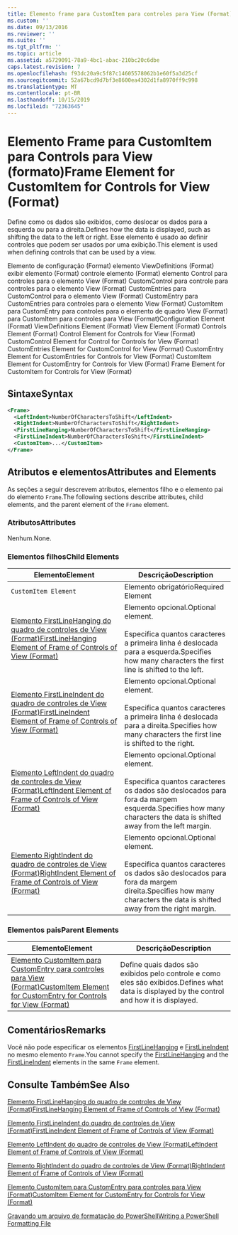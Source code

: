```yaml
---
title: Elemento frame para CustomItem para controles para View (Format) | Microsoft Docs
ms.custom: ''
ms.date: 09/13/2016
ms.reviewer: ''
ms.suite: ''
ms.tgt_pltfrm: ''
ms.topic: article
ms.assetid: a5729091-78a9-4bc1-abac-210bc20c6dbe
caps.latest.revision: 7
ms.openlocfilehash: f93dc20a9c5f87c14605578062b1e60f5a3d25cf
ms.sourcegitcommit: 52a67bcd9d7bf3e8600ea4302d1fa8970ff9c998
ms.translationtype: MT
ms.contentlocale: pt-BR
ms.lasthandoff: 10/15/2019
ms.locfileid: "72363645"
---
```

# <a name="frame-element-for-customitem-for-controls-for-view-format"></a><span data-ttu-id="6c494-102">Elemento Frame para CustomItem para Controls para View (formato)</span><span class="sxs-lookup"><span data-stu-id="6c494-102">Frame Element for CustomItem for Controls for View (Format)</span></span>

<span data-ttu-id="6c494-103">Define como os dados são exibidos, como deslocar os dados para a esquerda ou para a direita.</span><span class="sxs-lookup"><span data-stu-id="6c494-103">Defines how the data is displayed, such as shifting the data to the left or right.</span></span> <span data-ttu-id="6c494-104">Esse elemento é usado ao definir controles que podem ser usados por uma exibição.</span><span class="sxs-lookup"><span data-stu-id="6c494-104">This element is used when defining controls that can be used by a view.</span></span>

<span data-ttu-id="6c494-105">Elemento de configuração (Format) elemento ViewDefinitions (Format) exibir elemento (Format) controle elemento (Format) elemento Control para controles para o elemento View (Format) CustomControl para controle para controles para o elemento View (Format) CustomEntries para CustomControl para o elemento View (Format) CustomEntry para CustomEntries para controles para o elemento View (Format) CustomItem para CustomEntry para controles para o elemento de quadro View (Format) para CustomItem para controles para View (Format)</span><span class="sxs-lookup"><span data-stu-id="6c494-105">Configuration Element (Format) ViewDefinitions Element (Format) View Element (Format) Controls Element (Format) Control Element for Controls for View (Format) CustomControl Element for Control for Controls for View (Format) CustomEntries Element for CustomControl for View (Format) CustomEntry Element for CustomEntries for Controls for View (Format) CustomItem Element for CustomEntry for Controls for View (Format) Frame Element for CustomItem for Controls for View (Format)</span></span>

## <a name="syntax"></a><span data-ttu-id="6c494-106">Sintaxe</span><span class="sxs-lookup"><span data-stu-id="6c494-106">Syntax</span></span>

```xml
<Frame>
  <LeftIndent>NumberOfCharactersToShift</LeftIndent>
  <RightIndent>NumberOfCharactersToShift</RightIndent>
  <FirstLineHanging>NumberOfCharactersToShift</FirstLineHanging>
  <FirstLineIndent>NumberOfCharactersToShift</FirstLineIndent>
  <CustomItem>...</CustomItem>
</Frame>
```

## <a name="attributes-and-elements"></a><span data-ttu-id="6c494-107">Atributos e elementos</span><span class="sxs-lookup"><span data-stu-id="6c494-107">Attributes and Elements</span></span>

<span data-ttu-id="6c494-108">As seções a seguir descrevem atributos, elementos filho e o elemento pai do elemento `Frame`.</span><span class="sxs-lookup"><span data-stu-id="6c494-108">The following sections describe attributes, child elements, and the parent element of the `Frame` element.</span></span>

### <a name="attributes"></a><span data-ttu-id="6c494-109">Atributos</span><span class="sxs-lookup"><span data-stu-id="6c494-109">Attributes</span></span>

<span data-ttu-id="6c494-110">Nenhum.</span><span class="sxs-lookup"><span data-stu-id="6c494-110">None.</span></span>

### <a name="child-elements"></a><span data-ttu-id="6c494-111">Elementos filhos</span><span class="sxs-lookup"><span data-stu-id="6c494-111">Child Elements</span></span>

|<span data-ttu-id="6c494-112">Elemento</span><span class="sxs-lookup"><span data-stu-id="6c494-112">Element</span></span>|<span data-ttu-id="6c494-113">Descrição</span><span class="sxs-lookup"><span data-stu-id="6c494-113">Description</span></span>|
|-------------|-----------------|
|`CustomItem Element`|<span data-ttu-id="6c494-114">Elemento obrigatório</span><span class="sxs-lookup"><span data-stu-id="6c494-114">Required Element</span></span>|
|[<span data-ttu-id="6c494-115">Elemento FirstLineHanging do quadro de controles de View (Format)</span><span class="sxs-lookup"><span data-stu-id="6c494-115">FirstLineHanging Element of Frame of Controls of View (Format)</span></span>](./firstlinehanging-element-for-frame-for-controls-for-view-format.md)|<span data-ttu-id="6c494-116">Elemento opcional.</span><span class="sxs-lookup"><span data-stu-id="6c494-116">Optional element.</span></span><br /><br /> <span data-ttu-id="6c494-117">Especifica quantos caracteres a primeira linha é deslocada para a esquerda.</span><span class="sxs-lookup"><span data-stu-id="6c494-117">Specifies how many characters the first line is shifted to the left.</span></span>|
|[<span data-ttu-id="6c494-118">Elemento FirstLineIndent do quadro de controles de View (Format)</span><span class="sxs-lookup"><span data-stu-id="6c494-118">FirstLineIndent Element of Frame of Controls of View (Format)</span></span>](./firstlineindent-element-for-frame-for-controls-for-view-format.md)|<span data-ttu-id="6c494-119">Elemento opcional.</span><span class="sxs-lookup"><span data-stu-id="6c494-119">Optional element.</span></span><br /><br /> <span data-ttu-id="6c494-120">Especifica quantos caracteres a primeira linha é deslocada para a direita.</span><span class="sxs-lookup"><span data-stu-id="6c494-120">Specifies how many characters the first line is shifted to the right.</span></span>|
|[<span data-ttu-id="6c494-121">Elemento LeftIndent do quadro de controles de View (Format)</span><span class="sxs-lookup"><span data-stu-id="6c494-121">LeftIndent Element of Frame of Controls of View (Format)</span></span>](./leftindent-element-for-frame-for-controls-for-view-format.md)|<span data-ttu-id="6c494-122">Elemento opcional.</span><span class="sxs-lookup"><span data-stu-id="6c494-122">Optional element.</span></span><br /><br /> <span data-ttu-id="6c494-123">Especifica quantos caracteres os dados são deslocados para fora da margem esquerda.</span><span class="sxs-lookup"><span data-stu-id="6c494-123">Specifies how many characters the data is shifted away from the left margin.</span></span>|
|[<span data-ttu-id="6c494-124">Elemento RightIndent do quadro de controles de View (Format)</span><span class="sxs-lookup"><span data-stu-id="6c494-124">RightIndent Element of Frame of Controls of View (Format)</span></span>](./rightindent-element-for-frame-for-controls-for-view-format.md)|<span data-ttu-id="6c494-125">Elemento opcional.</span><span class="sxs-lookup"><span data-stu-id="6c494-125">Optional element.</span></span><br /><br /> <span data-ttu-id="6c494-126">Especifica quantos caracteres os dados são deslocados para fora da margem direita.</span><span class="sxs-lookup"><span data-stu-id="6c494-126">Specifies how many characters the data is shifted away from the right margin.</span></span>|

### <a name="parent-elements"></a><span data-ttu-id="6c494-127">Elementos pais</span><span class="sxs-lookup"><span data-stu-id="6c494-127">Parent Elements</span></span>

|<span data-ttu-id="6c494-128">Elemento</span><span class="sxs-lookup"><span data-stu-id="6c494-128">Element</span></span>|<span data-ttu-id="6c494-129">Descrição</span><span class="sxs-lookup"><span data-stu-id="6c494-129">Description</span></span>|
|-------------|-----------------|
|[<span data-ttu-id="6c494-130">Elemento CustomItem para CustomEntry para controles para View (Format)</span><span class="sxs-lookup"><span data-stu-id="6c494-130">CustomItem Element for CustomEntry for Controls for View (Format)</span></span>](./customitem-element-for-customentry-for-controls-for-view-format.md)|<span data-ttu-id="6c494-131">Define quais dados são exibidos pelo controle e como eles são exibidos.</span><span class="sxs-lookup"><span data-stu-id="6c494-131">Defines what data is displayed by the control and how it is displayed.</span></span>|

## <a name="remarks"></a><span data-ttu-id="6c494-132">Comentários</span><span class="sxs-lookup"><span data-stu-id="6c494-132">Remarks</span></span>

<span data-ttu-id="6c494-133">Você não pode especificar os elementos [FirstLineHanging](./firstlinehanging-element-for-frame-for-controls-for-view-format.md) e [FirstLineIndent](./firstlineindent-element-for-frame-for-controls-for-view-format.md) no mesmo elemento `Frame`.</span><span class="sxs-lookup"><span data-stu-id="6c494-133">You cannot specify the [FirstLineHanging](./firstlinehanging-element-for-frame-for-controls-for-view-format.md) and the [FirstLineIndent](./firstlineindent-element-for-frame-for-controls-for-view-format.md) elements in the same `Frame` element.</span></span>

## <a name="see-also"></a><span data-ttu-id="6c494-134">Consulte Também</span><span class="sxs-lookup"><span data-stu-id="6c494-134">See Also</span></span>

[<span data-ttu-id="6c494-135">Elemento FirstLineHanging do quadro de controles de View (Format)</span><span class="sxs-lookup"><span data-stu-id="6c494-135">FirstLineHanging Element of Frame of Controls of View (Format)</span></span>](./firstlinehanging-element-for-frame-for-controls-for-view-format.md)

[<span data-ttu-id="6c494-136">Elemento FirstLineIndent do quadro de controles de View (Format)</span><span class="sxs-lookup"><span data-stu-id="6c494-136">FirstLineIndent Element of Frame of Controls of View (Format)</span></span>](./firstlineindent-element-for-frame-for-controls-for-view-format.md)

[<span data-ttu-id="6c494-137">Elemento LeftIndent do quadro de controles de View (Format)</span><span class="sxs-lookup"><span data-stu-id="6c494-137">LeftIndent Element of Frame of Controls of View (Format)</span></span>](./leftindent-element-for-frame-for-controls-for-view-format.md)

[<span data-ttu-id="6c494-138">Elemento RightIndent do quadro de controles de View (Format)</span><span class="sxs-lookup"><span data-stu-id="6c494-138">RightIndent Element of Frame of Controls of View (Format)</span></span>](./rightindent-element-for-frame-for-controls-for-view-format.md)

[<span data-ttu-id="6c494-139">Elemento CustomItem para CustomEntry para controles para View (Format)</span><span class="sxs-lookup"><span data-stu-id="6c494-139">CustomItem Element for CustomEntry for Controls for View (Format)</span></span>](./customitem-element-for-customentry-for-controls-for-view-format.md)

[<span data-ttu-id="6c494-140">Gravando um arquivo de formatação do PowerShell</span><span class="sxs-lookup"><span data-stu-id="6c494-140">Writing a PowerShell Formatting File</span></span>](./writing-a-powershell-formatting-file.md)
